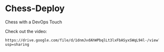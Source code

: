 # Chess-Deploy
Chess with a DevOps Touch

Check out the video:
```
https://drive.google.com/file/d/1dnmJvdAhWPbqlLt3lxFbASyxSWqL94l-/view?usp=sharing
```
